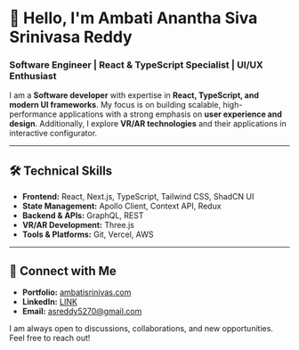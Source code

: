 # 👋 Hello, I'm Ambati Anantha Siva Srinivasa Reddy  

### **Software Engineer | React & TypeScript Specialist | UI/UX Enthusiast**  

I am a **Software developer** with expertise in **React, TypeScript, and modern UI frameworks**. My focus is on building scalable, high-performance applications with a strong emphasis on **user experience and design**. Additionally, I explore **VR/AR technologies** and their applications in interactive configurator.  

---

## 🛠️ **Technical Skills**  

- **Frontend:** React, Next.js, TypeScript, Tailwind CSS, ShadCN UI  
- **State Management:** Apollo Client, Context API, Redux
- **Backend & APIs:** GraphQL, REST  
- **VR/AR Development:** Three.js  
- **Tools & Platforms:** Git, Vercel, AWS  

---

## 📢 **Connect with Me**  

- **Portfolio:** [ambatisrinivas.com](https://ambatisrinivas.in)  
- **LinkedIn:** [LINK](https://www.linkedin.com/in/srinivasambati)  
- **Email:** asreddy5270@gmail.com

I am always open to discussions, collaborations, and new opportunities. Feel free to reach out!  
